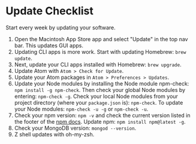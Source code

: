 # Update Checklist

Start every week by updating your software.

1. Open the Macintosh App Store app and select "Update" in the top nav bar. This updates GUI apps.
2. Updating CLI apps is more work. Start with updating Homebrew: ```brew update```.
3. Next, update your CLI apps installed with Homebrew: ```brew upgrade```.
4. Update Atom with ```Atom > Check for Update```.
5. Update your Atom packages in ```Atom > Preferences > Updates```.
6. Update your Node modules by installing the Node module npm-check: ```npm install -g npm-check```. Then check your global Node modules by entering: ```npm-check -g```. Check your local Node modules from your project directory (where your ```package.json``` is): ```npm-check```. To update your Node modules: ```npm-check -u -g``` or ```npm-check -u```.
7. Check your npm version: ```npm -v``` and check the current version listed in the footer of the [npm docs](https://dos.npmjs.com/getting-started/installing-node). Update npm: ```npm install npm@latest -g```.
8. Check your MongoDB version: ```mongod --version```.
9. Z shell updates with oh-my-zsh.
